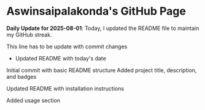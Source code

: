 # Aswinsaipalakonda's GitHub Page

**Daily Update for 2025-08-01**: Today, I updated the README file to maintain my GitHub streak.

This line has to be update with commit changes
 - Updated README with today's date

Initial commit with basic README structure
Added project title, description, and badges

Updated README with installation instructions

Added usage section 

